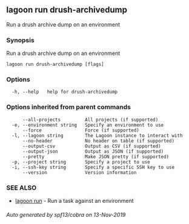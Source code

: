 ## lagoon run drush-archivedump

Run a drush archive dump on an environment

### Synopsis

Run a drush archive dump on an environment

```
lagoon run drush-archivedump [flags]
```

### Options

```
  -h, --help   help for drush-archivedump
```

### Options inherited from parent commands

```
      --all-projects         All projects (if supported)
  -e, --environment string   Specify an environment to use
      --force                Force (if supported)
  -l, --lagoon string        The Lagoon instance to interact with
      --no-header            No header on table (if supported)
      --output-csv           Output as CSV (if supported)
      --output-json          Output as JSON (if supported)
      --pretty               Make JSON pretty (if supported)
  -p, --project string       Specify a project to use
  -i, --ssh-key string       Specify a specific SSH key to use
      --version              Version information
```

### SEE ALSO

* [lagoon run](lagoon_run.md)	 - Run a task against an environment

###### Auto generated by spf13/cobra on 13-Nov-2019

